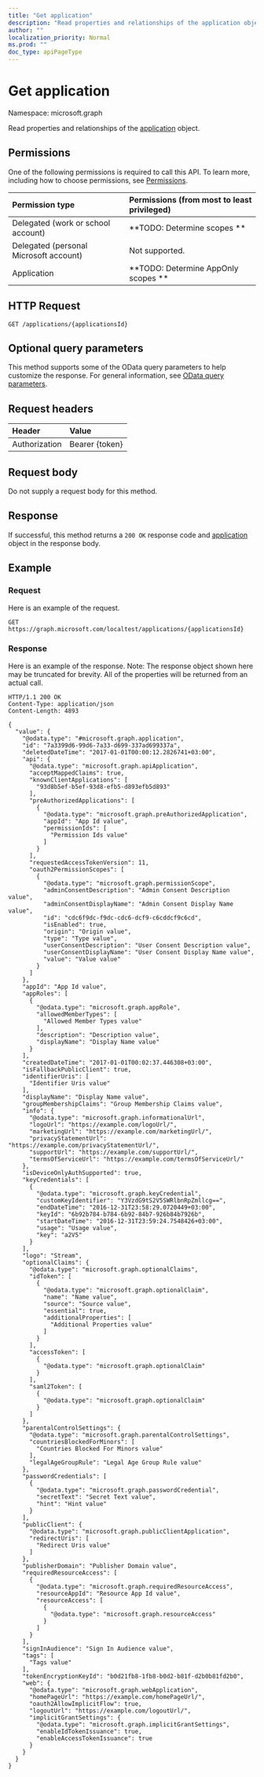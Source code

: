 ```yaml
---
title: "Get application"
description: "Read properties and relationships of the application object."
author: ""
localization_priority: Normal
ms.prod: ""
doc_type: apiPageType
---
```


# Get application

Namespace: microsoft.graph

Read properties and relationships of the [application](../resources/application.md) object.

## Permissions
One of the following permissions is required to call this API. To learn more, including how to choose permissions, see [Permissions](/concepts/permissions-reference.md).

|Permission type|Permissions (from most to least privileged)|
|:---|:---|
|Delegated (work or school account)|**TODO: Determine scopes **|
|Delegated (personal Microsoft account)|Not supported.|
|Application|**TODO: Determine AppOnly scopes **|

## HTTP Request
<!-- {
  "blockType": "ignored"
}
-->
``` http
GET /applications/{applicationsId}
```

## Optional query parameters
This method supports some of the OData query parameters to help customize the response. For general information, see [OData query parameters](/graph/query-parameters).

## Request headers
|Header|Value|
|:---|:---|
|Authorization|Bearer {token}|

## Request body
Do not supply a request body for this method.

## Response
If successful, this method returns a `200 OK` response code and [application](../resources/application.md) object in the response body.

## Example

### Request
Here is an example of the request.
<!-- {
  "blockType": "request",
  "name": "get_application"
}
-->
``` http
GET https://graph.microsoft.com/localtest/applications/{applicationsId}
```

### Response
Here is an example of the response. Note: The response object shown here may be truncated for brevity. All of the properties will be returned from an actual call.
<!-- {
  "blockType": "response",
  "truncated": true,
  "@odata.type": "microsoft.graph.application"
}
-->
``` http
HTTP/1.1 200 OK
Content-Type: application/json
Content-Length: 4893

{
  "value": {
    "@odata.type": "#microsoft.graph.application",
    "id": "7a3399d6-99d6-7a33-d699-337ad699337a",
    "deletedDateTime": "2017-01-01T00:00:12.2826741+03:00",
    "api": {
      "@odata.type": "microsoft.graph.apiApplication",
      "acceptMappedClaims": true,
      "knownClientApplications": [
        "93d8b5ef-b5ef-93d8-efb5-d893efb5d893"
      ],
      "preAuthorizedApplications": [
        {
          "@odata.type": "microsoft.graph.preAuthorizedApplication",
          "appId": "App Id value",
          "permissionIds": [
            "Permission Ids value"
          ]
        }
      ],
      "requestedAccessTokenVersion": 11,
      "oauth2PermissionScopes": [
        {
          "@odata.type": "microsoft.graph.permissionScope",
          "adminConsentDescription": "Admin Consent Description value",
          "adminConsentDisplayName": "Admin Consent Display Name value",
          "id": "cdc6f9dc-f9dc-cdc6-dcf9-c6cddcf9c6cd",
          "isEnabled": true,
          "origin": "Origin value",
          "type": "Type value",
          "userConsentDescription": "User Consent Description value",
          "userConsentDisplayName": "User Consent Display Name value",
          "value": "Value value"
        }
      ]
    },
    "appId": "App Id value",
    "appRoles": [
      {
        "@odata.type": "microsoft.graph.appRole",
        "allowedMemberTypes": [
          "Allowed Member Types value"
        ],
        "description": "Description value",
        "displayName": "Display Name value"
      }
    ],
    "createdDateTime": "2017-01-01T00:02:37.446308+03:00",
    "isFallbackPublicClient": true,
    "identifierUris": [
      "Identifier Uris value"
    ],
    "displayName": "Display Name value",
    "groupMembershipClaims": "Group Membership Claims value",
    "info": {
      "@odata.type": "microsoft.graph.informationalUrl",
      "logoUrl": "https://example.com/logoUrl/",
      "marketingUrl": "https://example.com/marketingUrl/",
      "privacyStatementUrl": "https://example.com/privacyStatementUrl/",
      "supportUrl": "https://example.com/supportUrl/",
      "termsOfServiceUrl": "https://example.com/termsOfServiceUrl/"
    },
    "isDeviceOnlyAuthSupported": true,
    "keyCredentials": [
      {
        "@odata.type": "microsoft.graph.keyCredential",
        "customKeyIdentifier": "Y3VzdG9tS2V5SWRlbnRpZmllcg==",
        "endDateTime": "2016-12-31T23:58:29.0720449+03:00",
        "keyId": "6b92b784-b784-6b92-84b7-926b84b7926b",
        "startDateTime": "2016-12-31T23:59:24.7548426+03:00",
        "usage": "Usage value",
        "key": "a2V5"
      }
    ],
    "logo": "Stream",
    "optionalClaims": {
      "@odata.type": "microsoft.graph.optionalClaims",
      "idToken": [
        {
          "@odata.type": "microsoft.graph.optionalClaim",
          "name": "Name value",
          "source": "Source value",
          "essential": true,
          "additionalProperties": [
            "Additional Properties value"
          ]
        }
      ],
      "accessToken": [
        {
          "@odata.type": "microsoft.graph.optionalClaim"
        }
      ],
      "saml2Token": [
        {
          "@odata.type": "microsoft.graph.optionalClaim"
        }
      ]
    },
    "parentalControlSettings": {
      "@odata.type": "microsoft.graph.parentalControlSettings",
      "countriesBlockedForMinors": [
        "Countries Blocked For Minors value"
      ],
      "legalAgeGroupRule": "Legal Age Group Rule value"
    },
    "passwordCredentials": [
      {
        "@odata.type": "microsoft.graph.passwordCredential",
        "secretText": "Secret Text value",
        "hint": "Hint value"
      }
    ],
    "publicClient": {
      "@odata.type": "microsoft.graph.publicClientApplication",
      "redirectUris": [
        "Redirect Uris value"
      ]
    },
    "publisherDomain": "Publisher Domain value",
    "requiredResourceAccess": [
      {
        "@odata.type": "microsoft.graph.requiredResourceAccess",
        "resourceAppId": "Resource App Id value",
        "resourceAccess": [
          {
            "@odata.type": "microsoft.graph.resourceAccess"
          }
        ]
      }
    ],
    "signInAudience": "Sign In Audience value",
    "tags": [
      "Tags value"
    ],
    "tokenEncryptionKeyId": "b0d21fb8-1fb8-b0d2-b81f-d2b0b81fd2b0",
    "web": {
      "@odata.type": "microsoft.graph.webApplication",
      "homePageUrl": "https://example.com/homePageUrl/",
      "oauth2AllowImplicitFlow": true,
      "logoutUrl": "https://example.com/logoutUrl/",
      "implicitGrantSettings": {
        "@odata.type": "microsoft.graph.implicitGrantSettings",
        "enableIdTokenIssuance": true,
        "enableAccessTokenIssuance": true
      }
    }
  }
}
```

